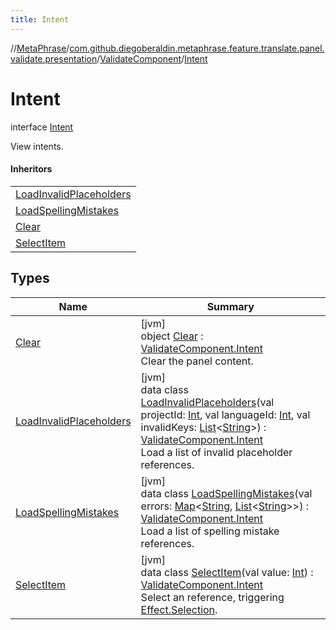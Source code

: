 ```yaml
---
title: Intent
---
```

//[MetaPhrase](../../../../index.html)/[com.github.diegoberaldin.metaphrase.feature.translate.panel.validate.presentation](../../index.html)/[ValidateComponent](../index.html)/[Intent](index.html)



# Intent

interface [Intent](index.html)

View intents.



#### Inheritors


| |
|---|
| [LoadInvalidPlaceholders](-load-invalid-placeholders/index.html) |
| [LoadSpellingMistakes](-load-spelling-mistakes/index.html) |
| [Clear](-clear/index.html) |
| [SelectItem](-select-item/index.html) |


## Types


| Name | Summary |
|---|---|
| [Clear](-clear/index.html) | [jvm]<br>object [Clear](-clear/index.html) : [ValidateComponent.Intent](index.html)<br>Clear the panel content. |
| [LoadInvalidPlaceholders](-load-invalid-placeholders/index.html) | [jvm]<br>data class [LoadInvalidPlaceholders](-load-invalid-placeholders/index.html)(val projectId: [Int](https://kotlinlang.org/api/latest/jvm/stdlib/kotlin/-int/index.html), val languageId: [Int](https://kotlinlang.org/api/latest/jvm/stdlib/kotlin/-int/index.html), val invalidKeys: [List](https://kotlinlang.org/api/latest/jvm/stdlib/kotlin.collections/-list/index.html)&lt;[String](https://kotlinlang.org/api/latest/jvm/stdlib/kotlin/-string/index.html)&gt;) : [ValidateComponent.Intent](index.html)<br>Load a list of invalid placeholder references. |
| [LoadSpellingMistakes](-load-spelling-mistakes/index.html) | [jvm]<br>data class [LoadSpellingMistakes](-load-spelling-mistakes/index.html)(val errors: [Map](https://kotlinlang.org/api/latest/jvm/stdlib/kotlin.collections/-map/index.html)&lt;[String](https://kotlinlang.org/api/latest/jvm/stdlib/kotlin/-string/index.html), [List](https://kotlinlang.org/api/latest/jvm/stdlib/kotlin.collections/-list/index.html)&lt;[String](https://kotlinlang.org/api/latest/jvm/stdlib/kotlin/-string/index.html)&gt;&gt;) : [ValidateComponent.Intent](index.html)<br>Load a list of spelling mistake references. |
| [SelectItem](-select-item/index.html) | [jvm]<br>data class [SelectItem](-select-item/index.html)(val value: [Int](https://kotlinlang.org/api/latest/jvm/stdlib/kotlin/-int/index.html)) : [ValidateComponent.Intent](index.html)<br>Select an reference, triggering [Effect.Selection](../-effect/-selection/index.html). |

